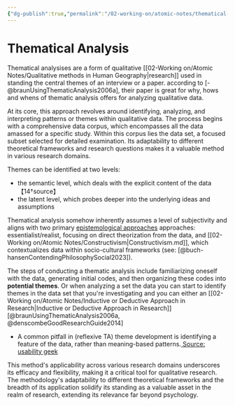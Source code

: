 ```yaml
---
{"dg-publish":true,"permalink":"/02-working-on/atomic-notes/thematical-analysis/","title":"Thematical Analysis","tags":["type/atomic-note"],"noteIcon":"","created":"Wednesday, December 20th 2023, 5:05:50 pm","updated":"2024-01-03T01:12:07.526+01:00"}
---
```



# Thematical Analysis

Thematical analysises are a form of qualitative [[02-Working on/Atomic Notes/Qualitative methods in Human Geography\|research]] used in standing the central themes of an interview or a paper. according to [-@braunUsingThematicAnalysis2006a], their paper is great for why, hows and whens of  thematic analysis offers for analyzing qualitative data.

At its core, this approach revolves around identifying, analyzing, and interpreting patterns or themes within qualitative data. The process begins with a comprehensive data corpus, which encompasses all the data amassed for a specific study. Within this corpus lies the data set, a focused subset selected for detailed examination. Its adaptability to different theoretical frameworks and research questions makes it a valuable method in various research domains.

Themes can be identified at two levels:
* the semantic level, which deals with the explicit content of the data【14†source】
* the latent level, which probes deeper into the underlying ideas and assumptions

Thematical analysis somehow inherently assumes a level of subjectivity and aligns with two primary [epistemological approaches](<Ontology, Epistemology and Methodology %E2%80%93 defining, acquiring and how to researching knowledge>) approaches: essentialist/realist, focusing on direct theorization from the data, and [[02-Working on/Atomic Notes/Constructivism\|Constructivism.md]], which contextualizes data within socio-cultural frameworks (see: [@buch-hansenContendingPhilosophySocial2023]).

The  steps of conducting a thematic analysis include familiarizing oneself with the data, generating initial codes, and then organizing these codes into **potential themes**.  Or when analyzing a set the data you can start to identify themes in the data set that you're investigating and you can either an
[[02-Working on/Atomic Notes/Inductive or Deductive Approach in Research\|Inductive or Deductive Approach in Research]] [@braunUsingThematicAnalysis2006a, @denscombeGoodResearchGuide2014]

* A common pitfall in (reflexive TA) theme development is identifying a feature of the data, rather than meaning-based patterns.[ Source: usability geek](https://medium.com/usabilitygeek/thematic-analysis-in-hci-57edae583ca9)

This method's applicability across various research domains underscores its efficacy and flexibility, making it a critical tool for qualitative research. The methodology's adaptability to different theoretical frameworks and the breadth of its application solidify its standing as a valuable asset in the realm of research, extending its relevance far beyond psychology.



